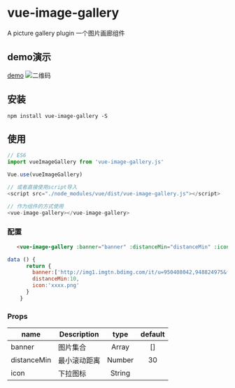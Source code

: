 # vue-image-gallery

A picture gallery plugin
一个图片画廊组件

## demo演示

[demo](https://sunshine824.github.io/vue-image-gallery/)
![二维码](https://github.com/sunshine824/vue-image-gallery/blob/master/src/erweima.png)

## 安装

```JS
npm install vue-image-gallery -S
```

## 使用

```js
// ES6
import vueImageGallery from 'vue-image-gallery.js'

Vue.use(vueImageGallery)

// 或者直接使用script导入
<script src="./node_modules/vue/dist/vue-image-gallery.js"></script>

// 作为组件的方式使用
<vue-image-gallery></vue-image-gallery>
```

### 配置

```html
   <vue-image-gallery :banner="banner" :distanceMin="distanceMin" :icon="icon"></vue-image-gallery>
```

```javascript
data () {
      return {
        banner:['http://img1.imgtn.bdimg.com/it/u=950408042,948824975&fm=11&gp=0.jpg','http://img3.imgtn.bdimg.com/it/u=4109419760,2883302339&fm=11&gp=0.jpg','http://img0.imgtn.bdimg.com/it/u=2212695692,2311176260&fm=26&gp=0.jpg'],
        distanceMin:10,
        icon:'xxxx.png'
      }
    }
```

### Props

|    name    |    Description   |   type   |default|
| -----------------  | ---------------- | :--------: | :----------: |
| banner       | 图片集合 |Array| []
| distanceMin        | 最小滚动距离 |Number | 30
| icon        | 下拉图标 |String |

